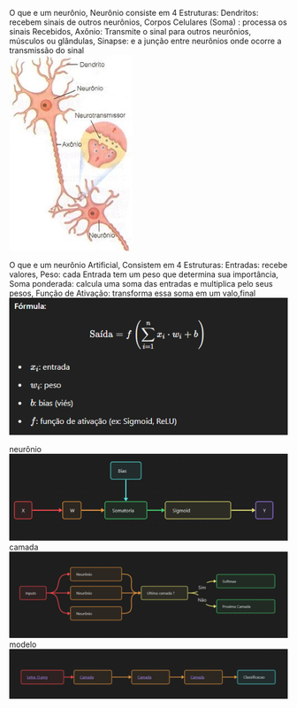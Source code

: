 
O que e um neurônio,  Neurônio consiste em 4 Estruturas:
	Dendritos: recebem sinais de outros neurônios,
	Corpos Celulares (Soma) : processa os sinais Recebidos,
	Axônio: Transmite o sinal para outros neurônios, músculos ou glândulas,
	Sinapse: e a junção entre neurônios onde ocorre a transmissão do sinal                                                                                                                                                                                                                                                                                                                                                                                                                                                                                                                                                        
                    ![[NeuronioReal.png]](https://github.com/NotNumberFour/IAClassificadora/blob/main/Neuronio/NeuronioReal.png?raw=true)                          
 
    
O que e um neurônio Artificial, Consistem em 4 Estruturas:
	Entradas: recebe valores,
	Peso: cada Entrada tem um peso que determina sua importância,
	Soma ponderada: calcula uma soma das entradas e multiplica pelo seus pesos,
	Função de Ativação: transforma essa soma em um valo,final                                                                                                                                                                                                                                                                                                                                                              
    				![[NeuronioFormula.png]](https://github.com/NotNumberFour/IAClassificadora/blob/main/Neuronio/NeuronioFormula.png?raw=true)




neurônio
![[neuronio.png]](https://github.com/NotNumberFour/IAClassificadora/blob/main/Neuronio/neuronio.png?raw=true)
camada
![[camada.png]](https://github.com/NotNumberFour/IAClassificadora/blob/main/Camadas/camada.png?raw=true)
modelo
![[modelo.png]](https://github.com/NotNumberFour/IAClassificadora/blob/main/Modelo/modelo.png?raw=true)